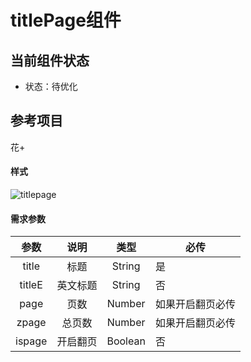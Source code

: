 # titlePage组件
## 当前组件状态

- 状态：待优化


## 参考项目 

花+

#### 样式

![titlepage](https://raw.githubusercontent.com/SevenDreamYang/individual_Component_Warehouse/master/wechat/wechat-img-macdown/titlepage.png)

#### 需求参数

|  参数  |   说明   |  类型   | 必传             |
| :----: | :------: | :-----: | ---------------- |
| title  |   标题   | String  | 是               |
| titleE | 英文标题 | String  | 否               |
|  page  |   页数   | Number  | 如果开启翻页必传 |
| zpage  |  总页数  | Number  | 如果开启翻页必传 |
| ispage | 开启翻页 | Boolean | 否               |
